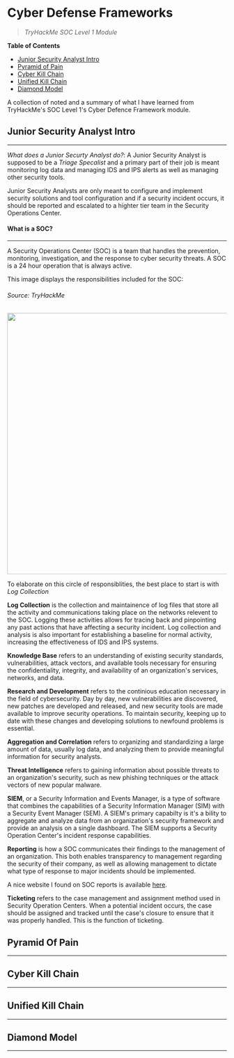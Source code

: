 # **Cyber Defense Frameworks**
> *TryHackMe SOC Level 1 Module*

**Table of Contents**
- [Junior Security Analyst Intro](#junior-security-analyst-intro)
- [Pyramid of Pain](#pyramid-of-pain)
- [Cyber Kill Chain](#cyber-kill-chain)
- [Unified Kill Chain](#unified-kill-chain)
- [Diamond Model](#diamond-model)

A collection of noted and a summary of what I have learned from TryHackMe's SOC Level 1's Cyber Defence Framework module.

## Junior Security Analyst Intro
---
*What does a Junior Securty Analyst do?*: A Junior Security Analyst is supposed to be a _Triage Specalist_ and a primary part of their job is meant monitoring log data and managing IDS and IPS alerts as well as managing other security tools.

Junior Security Analysts are only meant to configure and implement security solutions and tool configuration and if a security incident occurs, it should be reported and escalated to a highter tier team in the Security Operations Center.

#### **What is a SOC?**
---
A Security Operations Center (SOC) is a team that handles the prevention, monitoring, investigation, and the response to cyber security threats.  A SOC is a 24 hour operation that is always active.

This image displays the responsibilities included for the SOC:
###### Source: TryHackMe
<div align="center">
<img src="https://i.imgur.com/s39NuzG.png" align="center" width="600"></img>
</div>

To elaborate on this circle of responsiblities, the best place to start is with _Log Collection_

**Log Collection** is the collection and maintainence of log files that store all the activity and communications taking place on the networks relevent to the SOC.  Logging these activities allows for tracing back and pinpointing any past actions that have affecting a security incident.  Log collection and analysis is also important for establishing a baseline for normal activity, increasing the effectiveness of IDS and IPS systems. 

**Knowledge Base** refers to an understanding of existing security standards, vulnerabilities, attack vectors, and available tools necessary for ensuring the confidentiality, integrity, and availability of an organization's services, networks, and data.  

**Research and Development** refers to the continious education necessary in the field of cybersecurity.  Day by day, new vulnerabilities are discovered, new patches are developed and released, and new security tools are made available to improve security operations.  To maintain security, keeping up to date with these changes and developing solutions to newfound problems is essential.

**Aggregation and Correlation** refers to organizing and standardizing a large amount of data, usually log data, and analyzing them to provide meaningful information for security analysts.

**Threat Intelligence** refers to gaining information about possible threats to an organization's security, such as new phishing techniques or the attack vectors of new popular malware.

**SIEM**, or a Security Information and Events Manager, is a type of software that combines the capabilities of a Security Information Manager (SIM) with a Security Event Manager (SEM).  A SIEM's primary capabilty is it's a bility to aggregate and analyze data from an organization's security framework and provide an analysis on a single dashboard.  The SIEM supports a Security Operation Center's incident response capabilities.

**Reporting** is how a SOC communicates their findings to the management of an organization.  This both enables transparency to management regarding the security of their company, as well as allowing management to dictate what type of response to major incidents should be implemented.

A nice website I found on SOC reports is available [here](https://www.bitsight.com/blog/a-security-operations-center-report-template).

**Ticketing** refers to the case management and assignment method used in Security Operation Centers.  When a potential incident occurs, the case should be assigned and tracked until the case's closure to ensure that it was properly handled.  This is the function of ticketing.


## Pyramid Of Pain
---

## Cyber Kill Chain
---

## Unified Kill Chain
---

## Diamond Model
---